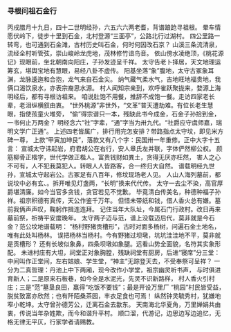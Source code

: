 ### 寻根问祖石金行
丙戌腊月十九日，四十二世明经孙，六五六六两老耆，背谱踉跄寻祖根。
晕车情愿伏岭下，徒步十里到石金，北村登源“三面亭”，公路北行过湖村。
四公里路一转弯，也可通到石金滩，古村历史叫石金，何时何因改石京？
山溪三条流清泉，流经全村听管弦，崇山峻岭龙虎地，茂林修竹谙鸟音。
依山傍水凌绝顶，《桃花源记》现眼前，坐北朝南向阳庄，子孙发迹呈千祥。
太守告老卜择居，天文地理运筹玄，堪舆宝地有慧眼，易经八卦不虚传。
阳基坐落“象”腹地，太守古冢象耳渊，龙脉逶迤和合抱，龙气来自石金尖。
纳气藏气柔水气，吉地旺地福贵地，我俩口渴饮泉水，亦表宗裔思水源。
村人闻知宗亲到，欢呼雀跃聚拢来，婺源上海明经后，都有寻根访祖来。
咱说肚饱不用餐，推辞不成饱一餐。走访四家老长辈，老泪纵横叙由衷。
“世外桃源”非世外，“文革”普天遭劫难。有位长老生慧眼，指使孩童火堆旁，
“偷”得宗谱只一本，残缺此书今成金，石金子孙拾到金，一书何止万两金？
明经念六“社”字辈，“通”字当为卅九代。“社爵应守虞师嘉，瑞明文学广正通”。
上述四老皆属广，排行用完怎安排？带路指点太守坟，即见米方碑一尊，
上款“甲寅加坤艮”，落款又有八个字：民国卅一年重修。正中大字十五言：
宣城太守讳起岩，府君胡公在右行，安人章氏左并联，字体俨然柳公权。
颜筋柳骨正楷字，世代学做正楷人。富贵钱财如粪土，贪得无厌亦枉然，
害人之心不可有，人不犯我莫犯人。转眼人人皆路客，合一终归大自然。
谱载明经九世孙，宣城太守起岩公。古冢足有八百年，修坟现场老人见。
人山人海列墓前，都说坟中必有玄、。拆开唯见灯盏两，“长明”换来代代传。
太守一去尘不染，高官厚爵堪清廉。如今当官多贪钱，贪官若见不觉歉。
毕竟清白传美名，种德种福子孙祥。祖宗积德有真传，天公作鉴千万年。
但惜未带纸和钱，借人香火总有嫌。墓前我俩声声叹，鞠躬作揖连连拜。
记住当年大队址，今属石门行政村。改日再来墓前祭，祈祷平安度晚年。
太守两子迈与范，谱上没载迈后代，莫非就是今石金？范公坟地谱载明：
“杨村野猪贡槽形”，古时对面多杨树，问遍石金土地名，唯有此处叫杨林。
误把杨林当杨村。今有野猪过坝墩，坑坑洼洼地不平，莫非就是贡槽形？
还有长坡似象鼻，四条坝墩如象腿。远看山势全面貌，名符其实象形配。
未进村庄有大坦，祠堂正对象胸膛，残缺祠堂有厨房，后进“寝席”分三堂：
中间叫作正堂间，左右姑娘、学生堂，“神主”无踪登天去，不受奉祭可呈祥？
一分为二真哲理：丹池上中下两厢，现今改作小学堂，祖宗幽灵听书声，
与时俱进育新人；二是原来石板巷，如今全是水泥光，先灵不识新路样，
村人香火引村庄；三是“范”墓垦良田，赢得“吃饭不要钱”；最是开设万里厂
“桃园”村民皆受益，脱贫致富亦欣然；也有阡陌桑茶园，丰衣足食也可焉！
纵然钟灵毓秀村，犹嫌地窄小乾坤。太守曾孙德芳公，迁离石金去歙东。
天南海北华夏角，万里婵娟共由衷，传说当年杂姓欺，而今和谐升平村。
顺口溜，代游记，边思边写边追忆，无格无律无平仄，行家学者请赐教。
